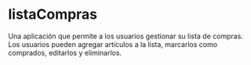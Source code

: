 # listaCompras
Una aplicación que permite a los usuarios gestionar su lista de  compras. Los usuarios pueden agregar artículos a la lista, marcarlos como  comprados, editarlos y eliminarlos. 
